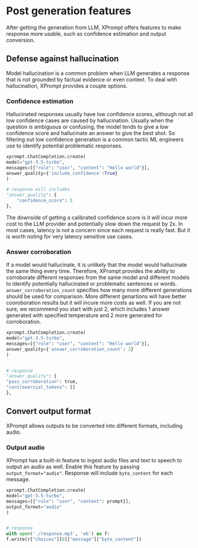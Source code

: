 # Post generation features
After getting the generation from LLM, XPrompt offers features to make response more usable, such as confidence estimation and output conversion.


## Defense against hallucination
Model hallucination is a common problem when LLM generates a response that is not grounded by factual evidence or even context.
To deal with hallucination, XPrompt provides a couple options.


### Confidence estimation
Hallucinated responses usually have low confidence scores, although not all low confidence cases are caused by hallucination. Usually when the question is ambiguous or confusing, the model tends to give a low confidence score and hallucinate an answer to give the best shot. So filtering out low confidence generation is a common tactic ML engineers use to identify potential problematic responses.


```python
xprompt.ChatCompletion.create(
model="gpt-3.5-turbo",
messages=[{"role": "user", "content": "Hello world"}],
answer_quality={'include_confidence':True}
)

# response will includes
"answer_quality": {
    "confidence_score": 5
},
```



The downside of getting a calibrated confidence score is it will incur more cost to the LLM provider and potentially slow down the request by 2x. In most cases, latency is not a concern since each request is really fast. But it is worth noting for very latency sensitive use cases.






### Answer corroboration
If a model would hallucinate, it is unlikely that the model would hallucinate the same thing every time. Therefore, XPrompt provides the ability to corroborate different responses from the same model and different models to identify potentially hallucinated or problematic sentences or words.
`answer_corroboration_count` specifies how many more different generations should be used for comparison. More different genartions will have better cooroboration results but it will incure more costs as well. If you are not sure, we recommend you start with just 2, which includes 1 answer generated with specified temperature and 2 more generated for corroboration. 

```python
xprompt.ChatCompletion.create(
model="gpt-3.5-turbo",
messages=[{"role": "user", "content": "Hello world"}],
answer_quality={'answer_corroboration_count': 2}
)


# response
"answer_quality": {
"pass_corroboration": true,
"controversial_tokens": []
},
```


## Convert output format
XPrompt allows outputs to be converted into different formats, including audio.


### Output audio
XPrompt has a built-in feature to ingest audio files and text to speech to output an audio as well.
Enable this feature by passing `output_format="audio"`. Response will include `byte_content` for each message.




```python
xprompt.ChatCompletion.create(
model="gpt-3.5-turbo",
messages=[{"role": "user", "content": prompt}],
output_format="audio"
)


# response
with open('./response.mp3', 'wb') as f:
f.write(r["choices"][0]["message"]["byte_content"])


```

